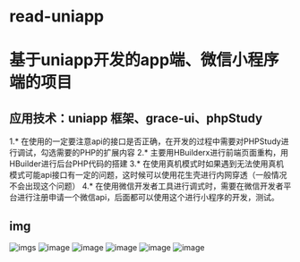 # read-uniapp
基于uniapp开发的app端、微信小程序端的项目
====

应用技术：uniapp 框架、grace-ui、phpStudy
-------
1.* 在使用的一定要注意api的接口是否正确，在开发的过程中需要对PHPStudy进行调试，勾选需要的PHP的扩展内容
2.* 主要用HBuilderx进行前端页面重构，用HBuilder进行后台PHP代码的搭建
3.* 在使用真机模式时如果遇到无法使用真机模式可能api接口有一定的问题，这时候可以使用花生壳进行内网穿透（一般情况不会出现这个问题）
4.* 在使用微信开发者工具进行调式时，需要在微信开发者平台进行注册申请一个微信api，后面都可以使用这个进行小程序的开发，测试。


img
--------
![imgs](https://github.com/zhangwei-ui/read-uniapp/blob/master/imgs/w1%20(1).png)
![image](https://github.com/zhangwei-ui/read-uniapp/blob/master/imgs/w1%20(2).png)
![image](https://github.com/zhangwei-ui/read-uniapp/blob/master/imgs/w1%20(3).png)
![image](https://github.com/zhangwei-ui/read-uniapp/blob/master/imgs/w1%20(4).png)
![image](https://github.com/zhangwei-ui/read-uniapp/blob/master/imgs/w1%20(5).png)
![image](https://github.com/zhangwei-ui/read-uniapp/blob/master/imgs/w1%20(6).png)

